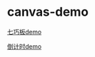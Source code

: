 # canvas-demo

[七巧板demo](https://oneleven.github.io/canvas-demo/七巧板demo/index.html)

[倒计时demo](https://oneleven.github.io/canvas-demo/倒计时demo/index.html)